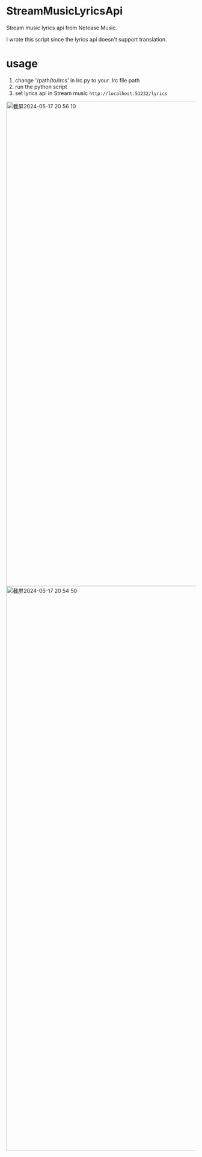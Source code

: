 # StreamMusicLyricsApi
Stream music lyrics api from Netease Music.

I wrote this script since the lyrics api doesn't support translation.

# usage
1. change '/path/to/lrcs' in lrc.py to your .lrc file path
1. run the python script
2. set lyrics api in Stream music ```http://localhost:51232/lyrics```

<img width="1289" alt="截屏2024-05-17 20 56 10" src="https://github.com/yuygfgg/StreamMusicLyricsApi/assets/140488233/e4394e83-1678-4bba-928d-29100097bcc1">

<img width="1502" alt="截屏2024-05-17 20 54 50" src="https://github.com/yuygfgg/StreamMusicLyricsApi/assets/140488233/3b9a053d-a809-4ea6-9b74-a6d19f024fc6">
